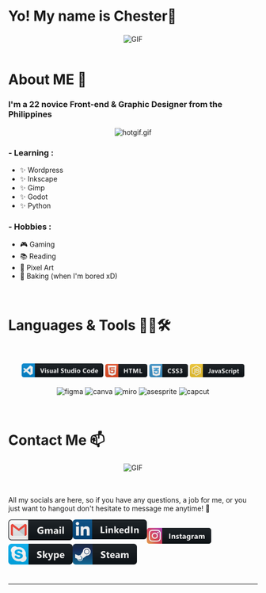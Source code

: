 # Yo! My name is Chester🌻

<div align="center">
<img hight="300" width="700" alt="GIF" align="center" src="https://github.com/user-attachments/assets/7f642fa0-fe4a-453e-86a8-e2f67a1089f6">
</div>
</br>

# About ME 💬

<p style="text-align:center;">

### I'm a 22 novice Front-end & Graphic Designer from the Philippines

</p>

<div align="center">
<img alt="hotgif.gif" align="center" src="https://github.com/chester-design/chester-design/blob/main/hotgif.gif?raw=true" data-hpc="true" class="Box-sc-g0xbh4-0 fzFXnm">
</div>

### - Learning :
- ✨ Wordpress
- ✨ Inkscape
- ✨ Gimp
- ✨ Godot
- ✨ Python

### - Hobbies : 
- 🎮 Gaming
- 📚 Reading
- 👾 Pixel Art
- 🍰 Baking (when I'm bored xD)

</br>

# Languages & Tools 👨‍💻🛠
</br>

<p align="center">

<img src="https://raw.githubusercontent.com/MikeCodesDotNET/ColoredBadges/master/svg/dev/tools/visualstudio_code.svg" alt="vscode" width="165" hight="50">
<img src="https://raw.githubusercontent.com/MikeCodesDotNET/ColoredBadges/master/svg/dev/languages/html.svg" alt="html" width="85" hight="50">
<img src="https://raw.githubusercontent.com/MikeCodesDotNET/ColoredBadges/master/svg/dev/languages/css3.svg" alt="css" width="78" hight="50">
<img src="https://raw.githubusercontent.com/MikeCodesDotNET/ColoredBadges/master/svg/dev/languages/js.svg" alt="java_script" width="110" hight="50">
</br>
</br>
<img src="https://static-00.iconduck.com/assets.00/figma-icon-2035x2048-95lj44di.png" alt="figma" width="60" hight="50">
<img src="https://freepnglogo.com/images/all_img/1691829322canva-app-logo-png.png" alt="canva" width="60" hight="50">
<img src="https://w7.pngwing.com/pngs/885/629/png-transparent-miro-hd-logo.png" alt="miro" width="60" hight="50">
<img src="https://upload.wikimedia.org/wikipedia/commons/thumb/6/69/Logo_Aseprite.svg/1200px-Logo_Aseprite.svg.png" alt="asesprite" width="60" hight="50">
<img src="https://cdn.prod.website-files.com/64ea57571d50b02423c4505d/64fb219ade937671b42e011e_capcut%20logo%20png.png" alt="capcut" width="60" hight="50">

</p>
</br>

# Contact Me 📫

<p align="center">

<img hight="320" width="450" alt="GIF" src="https://media.tenor.com/aykg8r1O0CkAAAAj/mofupiyo-mofu-piyo.gif">

</br>
</br>
</br>

All my socials are here, so if you have any questions, a job for me, or you just want to hangout don't hesitate to message me anytime! 🐣

<a href="mailto:chesterallannavarro1221@gmail.com">
 <img align="left" alt="Gmail" width="130" hight="100" src="https://raw.githubusercontent.com/MikeCodesDotNET/ColoredBadges/master/svg/social/gmail.svg" />
</a>
<a href="https://www.linkedin.com/in/chester-navarro-45537b340/">
  <img align="left" alt="Linkedin" width="150" hight="100" src="https://raw.githubusercontent.com/MikeCodesDotNET/ColoredBadges/master/svg/social/linkedin.svg" />
</a>
</br>
<a href="https://www.instagram.com/ny3_nye/">
  <img align="left" alt="Instagram" width="130" hight="100" src="https://raw.githubusercontent.com/MikeCodesDotNET/ColoredBadges/master/svg/social/instagram.svg" />
</a>
<a href="https://join.skype.com/invite/sd9cUbhs2qMN">
  <img align="left" alt="Skype" width="130" hight="100" src="https://raw.githubusercontent.com/MikeCodesDotNET/ColoredBadges/master/svg/social/skype.svg" />
</a>
</br>
<a href="https://steamcommunity.com/profiles/76561199076552776/">
  <img align="left" alt="Steam" width="130" hight="100" src="https://raw.githubusercontent.com/MikeCodesDotNET/ColoredBadges/master/svg/social/steam.svg" />
</a>
</br>

</p>
 
</br>
</br>
</br>

*************